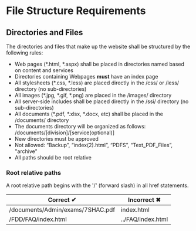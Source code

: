 # File Structure Requirements

## Directories and Files

The directories and files that make up the website shall be structured by the following rules:

- Web pages \(\*.html, \*.aspx\) shall be placed in directories named based on content and services
- Directories containing Webpages **must** have an index page
- All stylesheets \(\*.css, \*.less\) are placed directly in the /css/ or /less/ directory (no sub-directories)
- All images \(\*.jpg, \*.gif, \*.png\) are placed in the /images/ directory
- All server-side includes shall be placed directly in the /ssi/ directory (no sub-directories)
- All documents \(\*.pdf, \*.xlsx, \*.docx, etc\) shall be placed in the /documents/ directory
- The documents directory will be organized as follows: /documents/[division]/[service(optional)]
- New directories must be approved
- Not allowed: “Backup”, “index(2).html”, “PDFS”, “Text_PDF_Files”, "archive"
- All paths should be root relative

### Root relative paths
A root relative path begins with the '/' (forward slash)  in all href statements.

Correct &#10004; | Incorrect &#10006;
------- | ---------
/documents/Admin/exams/7SHAC.pdf | index.html
/FDD/FAQ/index.html  | ../FAQ/index.html
